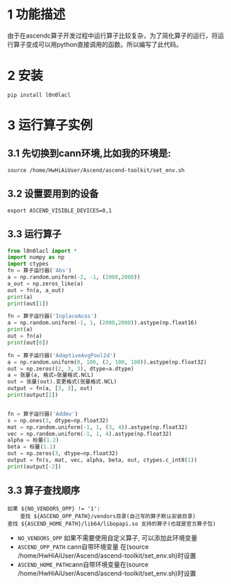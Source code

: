 # 1 功能描述
由于在ascendc算子开发过程中运行算子比较复杂，为了简化算子的运行，将运行算子变成可以用python直接调用的函数。所以编写了此代码。

# 2 安装
```
pip install l0n0lacl
```

# 3 运行算子实例
## 3.1 先切换到cann环境,比如我的环境是:
```
source /home/HwHiAiUser/Ascend/ascend-toolkit/set_env.sh
```
## 3.2 设置要用到的设备
```
export ASCEND_VISIBLE_DEVICES=0,1
```

## 3.3 运行算子
```python
from l0n0lacl import *
import numpy as np
import ctypes
fn = 算子运行器('Abs')
a = np.random.uniform(-2, -1, (2000,2000))
a_out = np.zeros_like(a)
out = fn(a, a_out)
print(a)
print(out[1])

fn = 算子运行器('InplaceAcos')
a = np.random.uniform(-1, 1, (2000,2000)).astype(np.float16)
print(a)
out = fn(a)
print(out[0])

fn = 算子运行器('AdaptiveAvgPool2d')
a = np.random.uniform(0, 100, (2, 100, 100)).astype(np.float32)
out = np.zeros((2, 3, 3), dtype=a.dtype)
a = 张量(a, 格式=张量格式.NCL)
out = 张量(out).变更格式(张量格式.NCL)
output = fn(a, [3, 3], out)
print(output[2])


fn = 算子运行器('Addmv')
s = np.ones(3, dtype=np.float32)
mat = np.random.uniform(-1, 1, (3, 4)).astype(np.float32)
vec = np.random.uniform(-1, 1, 4).astype(np.float32)
alpha = 标量(1.2)
beta = 标量(1.1)
out = np.zeros(3, dtype=np.float32)
output = fn(s, mat, vec, alpha, beta, out, ctypes.c_int8(1))
print(output[-2])
```
## 3.3 算子查找顺序
```
如果 ${NO_VENDORS_OPP} != '1':
    查找 ${ASCEND_OPP_PATH}/vendors目录(自己写的算子默认安装目录) 
查找 ${ASCEND_HOME_PATH}/lib64/libopapi.so 支持的算子(也就是官方算子包)
```
* `NO_VENDORS_OPP` 如果不需要使用自定义算子, 可以添加此环境变量
* `ASCEND_OPP_PATH` cann自带环境变量 在(source /home/HwHiAiUser/Ascend/ascend-toolkit/set_env.sh)时设置
* `ASCEND_HOME_PATH`cann自带环境变量在(source /home/HwHiAiUser/Ascend/ascend-toolkit/set_env.sh)时设置